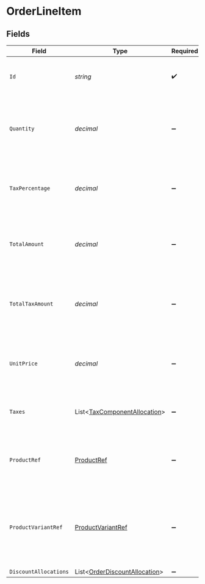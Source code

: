 # OrderLineItem


## Fields

| Field                                                                                        | Type                                                                                         | Required                                                                                     | Description                                                                                  | Example                                                                                      |
| -------------------------------------------------------------------------------------------- | -------------------------------------------------------------------------------------------- | -------------------------------------------------------------------------------------------- | -------------------------------------------------------------------------------------------- | -------------------------------------------------------------------------------------------- |
| `Id`                                                                                         | *string*                                                                                     | :heavy_check_mark:                                                                           | A unique, persistent identifier for this record                                              | 13d946f0-c5d5-42bc-b092-97ece17923ab                                                         |
| `Quantity`                                                                                   | *decimal*                                                                                    | :heavy_minus_sign:                                                                           | Number of units of the product sold.<br/>For refunds, quantity is negative.<br/>             |                                                                                              |
| `TaxPercentage`                                                                              | *decimal*                                                                                    | :heavy_minus_sign:                                                                           | Percentage rate (from 0 to 100) of any sales tax applied to the unit price.                  | 0                                                                                            |
| `TotalAmount`                                                                                | *decimal*                                                                                    | :heavy_minus_sign:                                                                           | Total amount of the line item, including discounts and tax.                                  |                                                                                              |
| `TotalTaxAmount`                                                                             | *decimal*                                                                                    | :heavy_minus_sign:                                                                           | Total amount of tax applied to the line item, factoring in any discounts.                    |                                                                                              |
| `UnitPrice`                                                                                  | *decimal*                                                                                    | :heavy_minus_sign:                                                                           | Price per unit of goods or services, excluding discounts and tax.                            |                                                                                              |
| `Taxes`                                                                                      | List<[TaxComponentAllocation](../../Models/Components/TaxComponentAllocation.md)>            | :heavy_minus_sign:                                                                           | Taxes breakdown as applied to order lines.                                                   |                                                                                              |
| `ProductRef`                                                                                 | [ProductRef](../../Models/Components/ProductRef.md)                                          | :heavy_minus_sign:                                                                           | Reference that links the line item to the correct product details.                           |                                                                                              |
| `ProductVariantRef`                                                                          | [ProductVariantRef](../../Models/Components/ProductVariantRef.md)                            | :heavy_minus_sign:                                                                           | Reference that links the line item to the specific version of product that has been ordered. |                                                                                              |
| `DiscountAllocations`                                                                        | List<[OrderDiscountAllocation](../../Models/Components/OrderDiscountAllocation.md)>          | :heavy_minus_sign:                                                                           | N/A                                                                                          |                                                                                              |